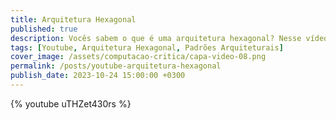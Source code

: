 ```yaml
---
title: Arquitetura Hexagonal
published: true
description: Vocês sabem o que é uma arquitetura hexagonal? Nesse vídeo eu trago os principais pontos propostos pelo autor desse padrão arquitetural.
tags: [Youtube, Arquitetura Hexagonal, Padrões Arquiteturais]
cover_image: /assets/computacao-critica/capa-video-08.png
permalink: /posts/youtube-arquitetura-hexagonal
publish_date: 2023-10-24 15:00:00 +0300
---
```



{% youtube uTHZet430rs %}